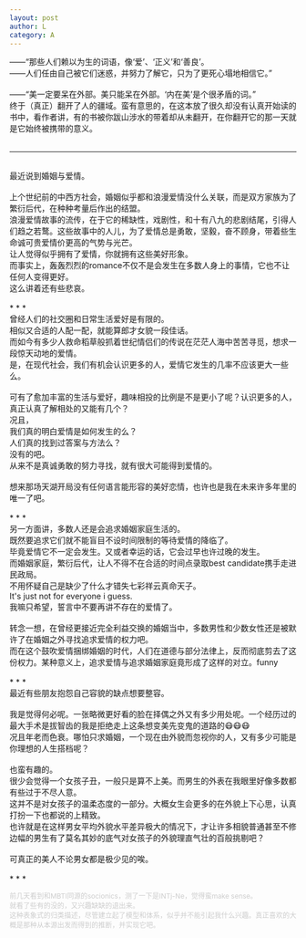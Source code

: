 ```yaml
---
layout: post
author: L
category: A
---
```


——“那些人们赖以为生的词语，像‘爱’、‘正义’和‘善良’。<br>
——人们任由自己被它们迷惑，并努力了解它，只为了更死心塌地相信它。”<br>
<br>
——“美一定要呆在外部。美只能呆在外部。‘内在美’是个很矛盾的词。”<br>
终于（真正）翻开了人的疆域。蛮有意思的，在这本放了很久却没有认真开始读的书中，看作者讲，有的书被你跋山涉水的带着却从未翻开，在你翻开它的那一天就是它始终被携带的意义。<br>
<br>
* * *
<br>
最近说到婚姻与爱情。<br>
<br>
上个世纪前的中西方社会，婚姻似乎都和浪漫爱情没什么关联，而是双方家族为了繁衍后代，在种种考量后作出的结盟。<br>
浪漫爱情故事的流传，在于它的稀缺性，戏剧性，和十有八九的悲剧结尾，引得人们趋之若鹜。这些故事中的人儿，为了爱情总是勇敢，坚毅，奋不顾身，带着些生命诚可贵爱情价更高的气势与光芒。<br>
让人觉得似乎拥有了爱情，你就拥有这些美好形象。<br>
而事实上，轰轰烈烈的romance不仅不是会发生在多数人身上的事情，它也不让任何人变得更好。<br>
这么讲着还有些悲哀。<br>
<br>
* * * 
<br>
曾经人们的社交圈和日常生活爱好是有限的。<br>
相似又合适的人配一配，就能算郎才女貌一段佳话。<br>
而如今有多少人救命稻草般抓着世纪情侣们的传说在茫茫人海中苦苦寻觅，想求一段惊天动地的爱情。<br>
是，在现代社会，我们有机会认识更多的人，爱情它发生的几率不应该更大一些么。<br>
<br>
可有了愈加丰富的生活与爱好，趣味相投的比例是不是更小了呢？认识更多的人，真正认真了解相处的又能有几个？<br>
况且，<br>
我们真的明白爱情是如何发生的么？<br>
人们真的找到过答案与方法么？<br>
没有的吧。<br>
从来不是真诚勇敢的努力寻找，就有很大可能得到爱情的。<br>
<br>
想来那场天湖开局没有任何语言能形容的美好恋情，也许也是我在未来许多年里的唯一了吧。<br>
<br>
* * *
<br>
另一方面讲，多数人还是会追求婚姻家庭生活的。<br>
既然要追求它们就不能盲目不设时间限制的等待爱情的降临了。<br>
毕竟爱情它不一定会发生。又或者幸运的话，它会过早也许过晚的发生。<br>
而婚姻家庭，繁衍后代，让人不得不在合适的时间点录取best candidate携手走进民政局。<br>
不用怀疑自己是缺少了什么才错失七彩祥云真命天子。<br>
It's just not for everyone i guess.<br>
我嘛只希望，誓言中不要再讲不存在的爱情了。<br>
<br>
转念一想，在曾经更接近完全利益交换的婚姻当中，多数男性和少数女性还是被默许了在婚姻之外寻找追求爱情的权力吧。<br>
而在这个鼓吹爱情捆绑婚姻的时代，人们在道德与部分法律上，反而彻底剪去了这份权力。某种意义上，追求爱情与追求婚姻家庭竟形成了这样的对立。funny<br>
<br>
* * *
<br>
最近有些朋友抱怨自己容貌的缺点想要整容。<br>
<br>
我是觉得何必呢。一张略微更好看的脸在择偶之外又有多少用处呢。一个经历过的最大手术是拔智齿的我是拒绝走上这条想变美先变鬼的道路的😷😷😷<br>
况且年老而色衰。哪怕只求婚姻，一个现在由外貌而忽视你的人，又有多少可能是你理想的人生搭档呢？<br>
<br>
也蛮有趣的。<br>
很少会觉得一个女孩子丑，一般只是算不上美。而男生的外表在我眼里好像多数都有些过于不尽人意。<br>
这并不是对女孩子的温柔态度的一部分。大概女生会更多的在外貌上下心思，认真打扮一下也都说的上精致。<br>
也许就是在这样男女平均外貌水平差异极大的情况下，才让许多相貌普通甚至不修边幅的男生有了莫名其妙的底气对女孩子的外貌理直气壮的百般挑剔吧？<br>
<br>
可真正的美人不论男女都是极少见的唉。<br>
<br>
* * *
<br>
<p style = "font-size:12px;color:#cdcdcd">
前几天看到和MBTI同源的socionics，测了一下是INTj-Ne，觉得蛮make sense。<br>
就看了些有的没的，又兴趣缺缺的退出来。<br>
这种表象式的归类描述，尽管建立起了模型和体系，似乎并不能引起我什么兴趣。真正喜欢的大概是那种从本源出发而得到的推断，并实现它吧。<br></p>
